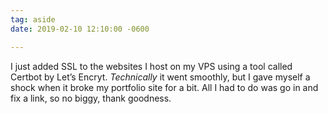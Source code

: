 ```yaml
---
tag: aside
date: 2019-02-10 12:10:00 -0600

---
```

I just added SSL to the websites I host on my VPS using a tool called Certbot by Let’s Encryt. _Technically_ it went smoothly, but I gave myself a shock when it broke my portfolio site for a bit. All I had to do was go in and fix a link, so no biggy, thank goodness.